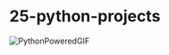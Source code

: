 # 25-python-projects

![PythonPoweredGIF](https://user-images.githubusercontent.com/88297426/162548843-dbdcfa5f-d2d7-41bb-9eba-2a8f37c6d6b0.gif)
